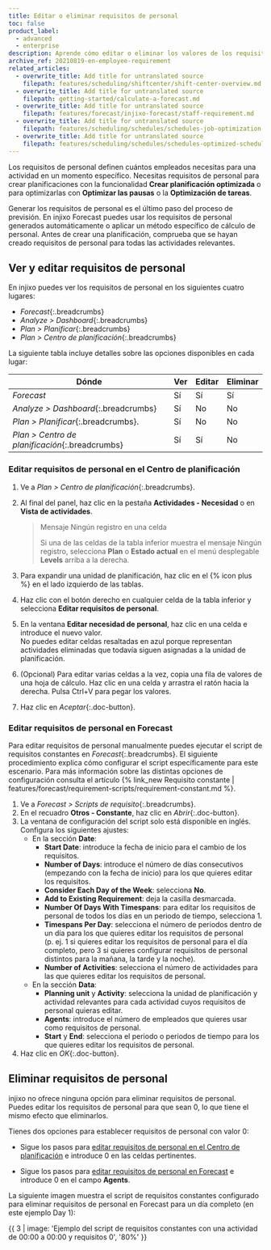 ```yaml
---
title: Editar o eliminar requisitos de personal
toc: false
product_label:
  - advanced
  - enterprise
description: Aprende cómo editar o eliminar los valores de los requisitos de personal calculados por injixo.
archive_ref: 20210819-en-employee-requirement
related_articles:
  - overwrite_title: Add title for untranslated source
    filepath: features/scheduling/shiftcenter/shift-center-overview.md
  - overwrite_title: Add title for untranslated source
    filepath: getting-started/calculate-a-forecast.md
  - overwrite_title: Add title for untranslated source
    filepath: features/forecast/injixo-forecast/staff-requirement.md
  - overwrite_title: Add title for untranslated source
    filepath: features/scheduling/schedules/schedules-job-optimization.md
  - overwrite_title: Add title for untranslated source
    filepath: features/scheduling/schedules/schedules-optimized-schedules.md
---
```


Los requisitos de personal definen cuántos empleados necesitas para una actividad en un momento específico. Necesitas requisitos de personal para crear planificaciones con la funcionalidad **Crear planificación optimizada** o para optimizarlas con **Optimizar las pausas** o la **Optimización de tareas**.

Generar los requisitos de personal es el último paso del proceso de previsión. En injixo Forecast puedes usar los requisitos de personal generados automáticamente o aplicar un método específico de cálculo de personal. Antes de crear una planificación, comprueba que se hayan creado requisitos de personal para todas las actividades relevantes.

## Ver y editar requisitos de personal

En injixo puedes ver los requisitos de personal en los siguientes cuatro lugares:

- _Forecast_{:.breadcrumbs}
- _Analyze > Dashboard_{:.breadcrumbs}
- _Plan > Planificar_{:.breadcrumbs}
- _Plan > Centro de planificación_{:.breadcrumbs} 

La siguiente tabla incluye detalles sobre las opciones disponibles en cada lugar:

<style>
table {
   margin-left: 0px;
}
</style>

| Dónde  | Ver | Editar | Eliminar |
| ------ |--------| -------- |-------- |
| _Forecast_ | Sí | Sí | Sí |
| _Analyze > Dashboard_{:.breadcrumbs} | Sí | No | No |
| _Plan > Planificar_{:.breadcrumbs}. | Sí | No | No |
| _Plan > Centro de planificación_{:.breadcrumbs} | Sí | Sí | No |

### Editar requisitos de personal en el Centro de planificación

1. Ve a _Plan > Centro de planificación_{:.breadcrumbs}.
2. Al final del panel, haz clic en la pestaña **Actividades - Necesidad** o en **Vista de actividades**.<br>
   > Mensaje Ningún registro en una celda
   >
   > Si una de las celdas de la tabla inferior muestra el mensaje Ningún registro, selecciona **Plan** o **Estado actual** en el menú desplegable **Levels** arriba a la derecha.

3. Para expandir una unidad de planificación, haz clic en el {% icon plus %} en el lado izquierdo de las tablas.
4. Haz clic con el botón derecho en cualquier celda de la tabla inferior y selecciona **Editar requisitos de personal**.
5. En la ventana **Editar necesidad de personal**, haz clic en una celda e introduce el nuevo valor.<br>
  No puedes editar celdas resaltadas en azul porque representan actividades eliminadas que todavía siguen asignadas a la unidad de planificación.<br>
  
6. (Opcional) Para editar varias celdas a la vez, copia una fila de valores de una hoja de cálculo. Haz clic en una celda y arrastra el ratón hacia la derecha. Pulsa Ctrl+V para pegar los valores.<br>
7.  Haz clic en _Aceptar_{:.doc-button}.

### Editar requisitos de personal en Forecast

Para editar requisitos de personal manualmente puedes ejecutar el script de requisitos constantes en _Forecast_{:.breadcrumbs}. El siguiente procedimiento explica cómo configurar el script específicamente para este escenario. Para más información sobre las distintas opciones de configuración consulta el artículo {% link_new Requisito constante | features/forecast/requirement-scripts/requirement-constant.md %}.

1. Ve a _Forecast > Scripts de requisito_{:.breadcrumbs}.
2. En el recuadro **Otros - Constante**, haz clic en _Abrir_{:.doc-button}.<br>
3. La ventana de configuración del script solo está disponible en inglés. Configura los siguientes ajustes:
   - En la sección **Date**:
     - **Start Date**: introduce la fecha de inicio para el cambio de los requisitos.
     - **Number of Days**: introduce el número de días consecutivos (empezando con la fecha de inicio) para los que quieres editar los requisitos.
     - **Consider Each Day of the Week**: selecciona **No**.
     - **Add to Existing Requirement**: deja la casilla desmarcada. 
     - **Number Of Days With Timespans**: para editar los requisitos de personal de todos los días en un periodo de tiempo, selecciona 1.
     - **Timespans Per Day**: selecciona el número de periodos dentro de un día para los que quieres editar los requisitos de personal (p.&nbsp;ej. 1 si quieres editar los requisitos de personal para el día completo, pero 3 si quieres configurar requisitos de personal distintos para la mañana, la tarde y la noche).
     - **Number of Activities**: selecciona el número de actividades para las que quieres editar los requisitos de personal.
   - En la sección **Data**:
     - **Planning unit** y **Activity**: selecciona la unidad de planificación y actividad relevantes para cada actividad cuyos requisitos de personal quieras editar.
     - **Agents**: introduce el número de empleados que quieres usar como requisitos de personal.
     - **Start** y **End**: selecciona el periodo o periodos de tiempo para los que quieres editar los requisitos de personal.
4. Haz clic en _OK_{:.doc-button}.

## Eliminar requisitos de personal

injixo no ofrece ninguna opción para eliminar requisitos de personal. Puedes editar los requisitos de personal para que sean 0, lo que tiene el mismo efecto que eliminarlos.

 Tienes dos opciones para establecer requisitos de personal con valor 0:
 - Sigue los pasos para [editar requisitos de personal en el Centro de planificación](#editar-requisitos-de-personal-en-el-centro-de-planificación) e introduce 0 en las celdas pertinentes.
 
 - Sigue los pasos para [editar requisitos de personal en Forecast](#editar-requisitos-de-personal-en-forecast) e introduce 0 en el campo **Agents**.

La siguiente imagen muestra el script de requisitos constantes configurado para eliminar requisitos de personal en Forecast para un día completo (en este ejemplo Day 1):

{{ 3 | image: 'Ejemplo del script de requisitos constantes con una actividad de 00:00 a 00:00 y requisitos 0', '80%' }}
